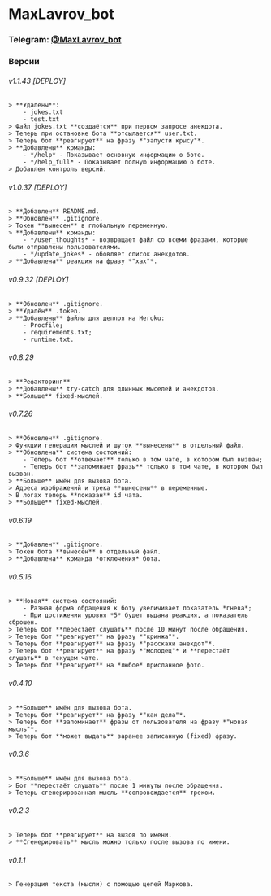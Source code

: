 # MaxLavrov_bot
### Telegram: [@MaxLavrov_bot](http://t.me/MaxLavrov_bot)

### Версии
######	v1.1.43	[DEPLOY]
	> **Удалены**:
		- jokes.txt
		- test.txt
	> Файл jokes.txt **создаётся** при первом запросе анекдота.
	> Теперь при остановке бота **отсылается** user.txt.
	> Теперь бот **реагирует** на фразу *"запусти крысу"*.
	> **Добавлены** команды:
		- */help* - Показывает основную информацию о боте.
		- */help_full* - Показывает полную информацию о боте.
	> Добавлен контроль версий.
######	v1.0.37	[DEPLOY]
	> **Добавлен** README.md.
	> **Обновлен** .gitignore.
	> Токен **вынесен** в глобальную переменную.
	> **Добавлены** команды:
		- */user_thoughts* - возвращает файл со всеми фразами, которые были отправлены пользователями.
		- */update_jokes* - обовляет список анекдотов.
	> **Добавлена** реакция на фразу *"хах"*.
######	v0.9.32	[DEPLOY]
	> **Обновлен** .gitignore.
	> **Удалён** .token.
	> **Добавлены** файлы для деплоя на Heroku:
		- Procfile;
		- requirements.txt;
		- runtime.txt.
######	v0.8.29
	> **Рефакторинг**
	> **Добавлены** try-catch для длинных мыселей и анекдотов.
	> **Больше** fixed-мыслей.
######	v0.7.26
	> **Обновлен** .gitignore.
	> Функции генерации мыслей и шуток **вынесены** в отдельный файл.
	> **Обновлена** система состояний:
		- Теперь бот **отвечает** только в том чате, в котором был вызван;
		- Теперь бот **запоминает фразы** только в том чате, в котором был вызван.
	> **Больше** имён для вызова бота.
	> Адреса изображений и трека **вынесены** в переменные.
	> В логах теперь **показан** id чата.
	> **Больше** fixed-мыслей.
######	v0.6.19
	> **Добавлен** .gitignore.
	> Токен бота **вынесен** в отдельный файл.
	> **Добавлена** команда *отключения* бота.
######	v0.5.16
	> **Новая** система состояний:
		- Разная форма обращения к боту увеличивает показатель *гнева*;
		- При достижении уровня *5* будет выдана реакция, а показатель сброшен.
	> Теперь бот **перестаёт слушать** после 10 минут после обращения.
	> Теперь бот **реагирует** на фразу *"кринжа"*.
	> Теперь бот **реагирует** на фразу *"расскажи анекдот"*.
	> Теперь бот **реагирует** на фразу *"молодец"* и **перестаёт слушать** в текущем чате.
	> Теперь бот **реагирует** на *любое* присланное фото.
######	v0.4.10
	> **Больше** имён для вызова бота.
	> Теперь бот **реагирует** на фразу *"как дела"*.
	> Теперь бот **запоминает** фразы от пользователя на фразу *"новая мысль"*.
	> Теперь бот **может выдать** заранее записанную (fixed) фразу.
######	v0.3.6
	> **Больше** имён для вызова бота.
	> Бот **перестаёт слушать** после 1 минуты после обращения.
	> Теперь сгенерированная мысль **сопровождается** треком.
######	v0.2.3
	> Теперь бот **реагирует** на вызов по имени.
	> **Сгенерировать** мысль можно только после вызова по имени.
######	v0.1.1
	> Генерация текста (мысли) с помощью цепей Маркова.
